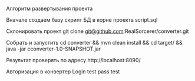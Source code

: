 Алгоритм развертывания проекта

Вначале создаем базу
скрипт БД в корне проекта script.sql

Cклонировать проект
git clone git@github.com:RealSorcerer/converter.git

Собрать и запустить
cd converter && mvn clean install && cd target/ && java -jar cconverter-1.0-SNAPSHOT.jar

Результат проверять по адресу http://localhost:8090/

Авторизация в конвертер
Login test
pass  test

